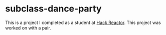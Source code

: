 # subclass-dance-party

This is a project I completed as a student at [Hack Reactor](http://hackreactor.com). This project was worked on with a pair.
